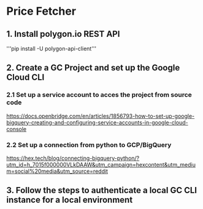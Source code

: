 # Price Fetcher

## 1. Install polygon.io REST API
'''pip install -U polygon-api-client'''

## 2. Create a GC Project and set up the Google Cloud CLI

### 2.1 Set up a service account to acces the project from source code
https://docs.openbridge.com/en/articles/1856793-how-to-set-up-google-bigquery-creating-and-configuring-service-accounts-in-google-cloud-console

### 2.2 Set up a connection from python to GCP/BigQuery
https://hex.tech/blog/connecting-bigquery-python/?utm_id=h_7015f000000VLkDAAW&utm_campaign=hexcontent&utm_medium=social%20media&utm_source=reddit

## 3. Follow the steps to authenticate a local GC CLI instance for a local environment